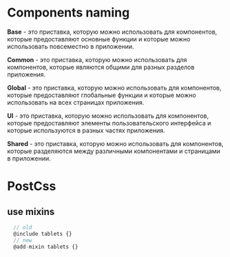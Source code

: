 # Components naming

**Base** - это приставка, которую можно использовать для компонентов, которые предоставляют основные функции и которые можно использовать повсеместно в приложении.

**Common** - это приставка, которую можно использовать для компонентов, которые являются общими для разных разделов приложения.

**Global** - это приставка, которую можно использовать для компонентов, которые предоставляют глобальные функции и которые можно использовать на всех страницах приложения.

**UI** - это приставка, которую можно использовать для компонентов, которые предоставляют элементы пользовательского интерфейса и которые используются в разных частях приложения.

**Shared** - это приставка, которую можно использовать для компонентов, которые разделяются между различными компонентами и страницами в приложении.

# PostCss

## use mixins

```js
  // old 
  @include tablets {}
  // new
  @add-mixin tablets {}
```

